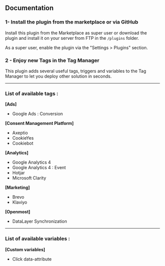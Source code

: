 ## Documentation

### 1- Install the plugin from the marketplace or via GitHub

Install this plugin from the Marketplace as super user or download the plugin and install it on your server from FTP in
the `/plugins` folder. 

As a super user, enable the plugin via the "Settings > Plugins" section.

### 2 - Enjoy new Tags in the Tag Manager 

This plugin adds several useful tags, triggers and variables to the Tag Manager to let you deploy other solution in seconds.

<hr>  

### List of available tags :

**[Ads]**

- Google Ads : Conversion

**[Consent Management Platform]**

- Axeptio
- CookieYes
- Cookiebot

**[Analytics]**

- Google Analytics 4
- Google Analytics 4 : Event
- Hotjar
- Microsoft Clarity

**[Marketing]**

- Brevo
- Klaviyo

**[Openmost]**

- DataLayer Synchronization

<hr>  

### List of available variables :

**[Custom variables]**

- Click data-attribute